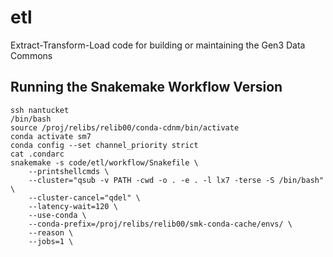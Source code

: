 # etl
Extract-Transform-Load code for building or maintaining the Gen3 Data Commons

## Running the Snakemake Workflow Version

```
ssh nantucket
/bin/bash
source /proj/relibs/relib00/conda-cdnm/bin/activate
conda activate sm7
conda config --set channel_priority strict
cat .condarc
snakemake -s code/etl/workflow/Snakefile \
    --printshellcmds \
    --cluster="qsub -v PATH -cwd -o . -e . -l lx7 -terse -S /bin/bash" \
    --cluster-cancel="qdel" \
    --latency-wait=120 \
    --use-conda \
    --conda-prefix=/proj/relibs/relib00/smk-conda-cache/envs/ \
    --reason \
    --jobs=1 \
```
